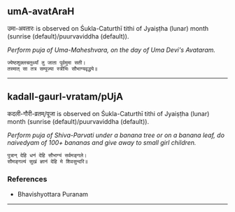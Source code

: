 ## umA-avatAraH
उमा-अवतारः is observed on Śukla-Caturthī tithi of Jyaiṣṭha (lunar) month (sunrise (default)/puurvaviddha (default)).

_Perform puja of Uma-Maheshvara, on the day of Uma Devi's Avataram._

```
ज्येष्ठशुक्लचतुर्थ्यां तु जाता पूर्वमुमा सती।
तस्मात् सा तत्र सम्पूज्या स्त्रीभिः सौभाग्यवृद्धये॥
```

---
## kadalI-gaurI-vratam/pUjA
कदली-गौरी-व्रतम्/पूजा is observed on Śukla-Caturthī tithi of Jyaiṣṭha (lunar) month (sunrise (default)/puurvaviddha (default)).

_Perform puja of Shiva-Parvati under a banana tree or on a banana leaf, do naivedyam of 100+ bananas and give away to small girl children._

```
पुत्रान् देहि धनं देहि सौभाग्यं सर्वमङ्गले।
सौमङ्गल्यं सुखं ज्ञानं देहि मे शिवसुन्दरि॥
```
### References
* Bhavishyottara Puranam


---
